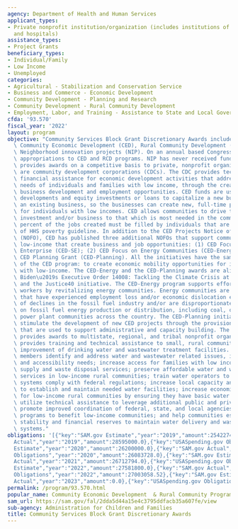 ```yaml
---
agency: Department of Health and Human Services
applicant_types:
- Private nonprofit institution/organization (includes institutions of higher education
  and hospitals)
assistance_types:
- Project Grants
beneficiary_types:
- Individual/Family
- Low Income
- Unemployed
categories:
- Agricultural - Stabilization and Conservation Service
- Business and Commerce - Economic Development
- Community Development - Planning and Research
- Community Development - Rural Community Development
- Employment, Labor, and Training - Assistance to State and Local Governments
cfda: '93.570'
fiscal_year: '2022'
layout: program
objective: "Community Services Block Grant Discretionary Awards includes three programs:\
  \ Community Economic Development (CED), Rural Community Development (RCD) and the\
  \ Neighborhood innovation projects (NIP). On an annual based Congress has only provided\
  \ appropriations to CED and RCD programs. NIP has never received funding. CED program\
  \ provides awards on a competitive basis to private, nonprofit organizations that\
  \ are community development corporations (CDCs). The CDC provides technical and\
  \ financial assistance for economic development activities that address the economic\
  \ needs of individuals and families with low income, through the creation of sustainable\
  \ business development and employment opportunities. CED funds are used for commercial\
  \ developments and equity investments or loans to capitalize a new business or expand\
  \ an existing business, so the businesses can create new, full-time permanent jobs\
  \ for individuals with low incomes. CED allows communities to drive the type of\
  \ investment and/or business to that which is most needed in the community. Seventy-five\
  \ percent of the jobs created must be filled by individuals that are below 200%\
  \ of HHS poverty guideline. In addition to the CED Projects Notice of Funding Opportunity\
  \ (NOFO), CED has published three additional NOFOs that support communities with\
  \ low-income that create business and job opportunities: (1) CED Focus on Social\
  \ Enterprise (CED-SE); (2) CED Focus on Energy Communities (CED-Energy); and (3)\
  \ CED Planning Grant (CED-Planning). All the initiatives have the same objectives\
  \ of the CED program: to create economic mobility opportunities for individuals\
  \ with low-income. The CED-Energy and the CED-Planning awards are aligned with President\
  \ Biden\u2019s Executive Order 14008: Tackling the Climate Crisis at Home and Abroad\
  \ and the Justice40 initiative. The CED-Energy program supports efforts to empower\
  \ workers by revitalizing energy communities. Energy communities are communities\
  \ that have experienced employment loss and/or economic dislocation events because\
  \ of declines in the fossil fuel industry and/or are disproportionately reliant\
  \ on fossil fuel energy production or distribution, including coal, oil, gas, and\
  \ power plant communities across the country. The CED-Planning initiative is to\
  \ stimulate the development of new CED projects through the provision of resources\
  \ that are used to support administrative and capacity building. The RCD program\
  \ provides awards to multistate, regional, and tribal nonprofit organizations that\
  \ provides training and technical assistance to small, rural communities for the\
  \ improvement of drinking water and wastewater treatment facilities. RCD helps community\
  \ members identify and address water and wastewater related issues, including infrastructure\
  \ and accessibility needs; increase access for families with low incomes to water\
  \ supply and waste disposal services; preserve affordable water and waste disposal\
  \ services in low-income rural communities; train water operators to ensure water\
  \ systems comply with federal regulations; increase local capacity and expertise\
  \ to establish and maintain needed water facilities; increase economic opportunities\
  \ for low-income rural communities by ensuring they have basic water and sanitation;\
  \ utilize technical assistance to leverage additional public and private resources;\
  \ promote improved coordination of federal, state, and local agencies and financing\
  \ programs to benefit low-income communities; and help communities establish financial\
  \ stability and financial reserves to maintain water delivery and wastewater disposal\
  \ systems."
obligations: '[{"key":"SAM.gov Estimate","year":"2019","amount":25422746.0},{"key":"SAM.gov
  Actual","year":"2019","amount":28595000.0},{"key":"USASpending.gov Obligations","year":"2019","amount":24470780.0},{"key":"SAM.gov
  Estimate","year":"2020","amount":26200000.0},{"key":"SAM.gov Actual","year":"2020","amount":26083728.0},{"key":"USASpending.gov
  Obligations","year":"2020","amount":26083728.0},{"key":"SAM.gov Estimate","year":"2021","amount":26121960.0},{"key":"SAM.gov
  Actual","year":"2021","amount":26712794.0},{"key":"USASpending.gov Obligations","year":"2021","amount":26712794.0},{"key":"SAM.gov
  Estimate","year":"2022","amount":27581800.0},{"key":"SAM.gov Actual","year":"2022","amount":27815800.0},{"key":"USASpending.gov
  Obligations","year":"2022","amount":27003058.52},{"key":"SAM.gov Estimate","year":"2023","amount":28975800.0},{"key":"SAM.gov
  Actual","year":"2023","amount":0.0},{"key":"USASpending.gov Obligations","year":"2023","amount":-255756.85}]'
permalink: /program/93.570.html
popular_name: Community Economic Development  & Rural Community Programs
sam_url: https://sam.gov/fal/2dda5d44a15e4c3795ddfacb35a607fe/view
sub-agency: Administration for Children and Families
title: Community Services Block Grant Discretionary Awards
---
```

